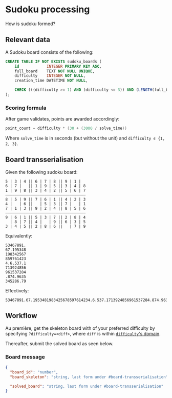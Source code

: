 # Sudoku processing
How is sudoku formed?

## Relevant data

A Sudoku board consists of the following:

```sql
CREATE TABLE IF NOT EXISTS sudoku_boards (
    id            INTEGER PRIMARY KEY ASC,                                               -- Unique board ID
    full_board    TEXT NOT NULL UNIQUE,                                                  -- The full "solved" board repr
    difficulty    INTEGER NOT NULL,                                                      -- Board "difficulty", between one and three
    creation_time DATETIME NOT NULL,                                                     -- Time the board was generated

    CHECK (((difficulty >= 1) AND (difficulty <= 3)) AND (LENGTH(full_board) == 9 * 9))
);
```

### Scoring formula

After game validates, points are awarded accordingly:

```c
point_count = difficulty * (30 + (3000 / solve_time))
```

Where `solve_time` is in seconds (but without the unit) and `difficulty ϵ {1, 2, 3}`.

## Board transserialisation

Given the following sudoku board:

```plaintext
5 | 3 | 4 || 6 | 7 | 8 || 9 | 1 |
6 | 7 |   || 1 | 9 | 5 || 3 | 4 | 8
1 | 9 | 8 || 3 | 4 | 2 || 5 | 6 | 7
———————————————————————————————————
8 | 5 | 9 || 7 | 6 | 1 || 4 | 2 | 3
4 |   | 6 ||   | 5 | 3 || 7 |   | 1
7 | 1 | 3 || 9 | 2 | 4 || 8 | 5 | 6
———————————————————————————————————
9 | 6 | 1 || 5 | 3 | 7 || 2 | 8 | 4
  | 8 | 7 || 4 |   | 9 || 6 | 3 | 5
3 | 4 | 5 || 2 | 8 | 6 ||   | 7 | 9
```

Equivalently:

```plaintext
53467891.
67.195348
198342567
859761423
4.6.537.1
713924856
961537284
.874.9635
345286.79
```

Effectively:

```plaintext
53467891.67.1953481983425678597614234.6.537.1713924856961537284.874.9635345286.79
```

## Workflow

Au première, get the skeleton board with of your preferred difficulty by specifying `?difficulty=<diff>`, where `diff` is within [`difficulty`'s domain](#scoring-formula).

Thereafter, submit the solved board as seen below.

### Board message

```json
{
  "board_id": "number",
  "board_skeleton": "string, last form under #board-transserialisation",

  "solved_board": "string, last form under #board-transserialisation"  // Only present when submitting a board solve
}
```
